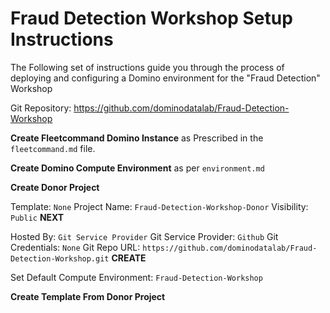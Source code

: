 # Fraud Detection Workshop Setup Instructions
The Following set of instructions guide you through the process of deploying and configuring a Domino environment for the "Fraud Detection" Workshop

Git Repository: https://github.com/dominodatalab/Fraud-Detection-Workshop



**Create Fleetcommand Domino Instance** as Prescribed in the `fleetcommand.md` file.

**Create Domino Compute Environment** as per `environment.md`

**Create Donor Project**

Template: `None`
Project Name: `Fraud-Detection-Workshop-Donor`
Visibility: `Public`
**NEXT**

Hosted By: `Git Service Provider`
Git Service Provider: `Github`
Git Credentials: `None`
Git Repo URL: `https://github.com/dominodatalab/Fraud-Detection-Workshop.git`
**CREATE**

Set Default Compute Environment: `Fraud-Detection-Workshop`



  
**Create Template From Donor Project**





